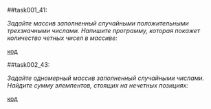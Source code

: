 ##task001_41:

*Задайте массив заполненный случайными положительными трехзначными числами. Напишите программу, которая покажет количество четных чисел в массиве:*

[код](task001_41)



##task002_43:

*Задайте одномерный массив заполненный случайными числами. Найдите сумму элемпентов, стоящих на нечетных позициях:*

[код](task001_43)

